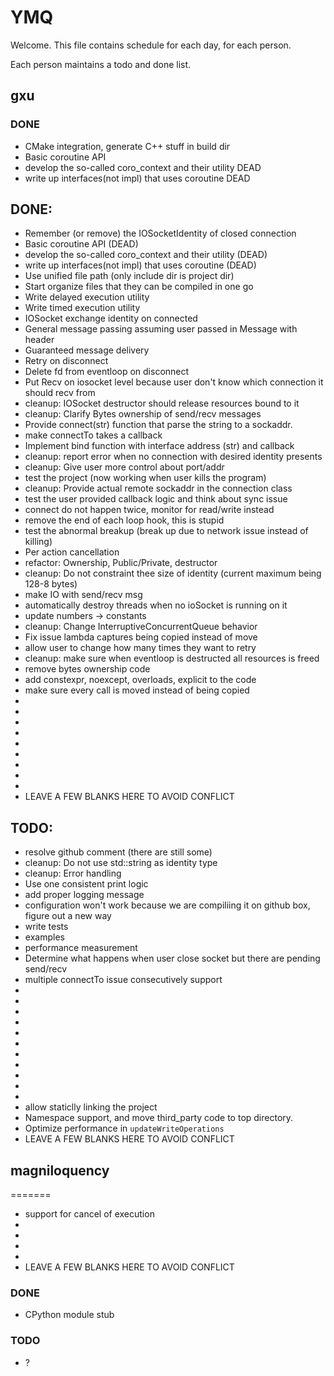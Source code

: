 
# YMQ

Welcome. This file contains schedule for each day, for each person.

Each person maintains a todo and done list.

## gxu

### DONE

- CMake integration, generate C++ stuff in build dir
- Basic coroutine API
- develop the so-called coro_context and their utility DEAD
- write up interfaces(not impl) that uses coroutine DEAD

## DONE:
 - Remember (or remove) the IOSocketIdentity of closed connection
 - Basic coroutine API (DEAD)
 - develop the so-called coro_context and their utility (DEAD)
 - write up interfaces(not impl) that uses coroutine (DEAD)
 - Use unified file path (only include dir is project dir)
 - Start organize files that they can be compiled in one go
 - Write delayed execution utility
 - Write timed execution utility
 - IOSocket exchange identity on connected
 - General message passing assuming user passed in Message with header
 - Guaranteed message delivery
 - Retry on disconnect
 - Delete fd from eventloop on disconnect
 - Put Recv on iosocket level because user don't know which connection it should recv from
 - cleanup: IOSocket destructor should release resources bound to it
 - cleanup: Clarify Bytes ownership of send/recv messages
 - Provide connect(str) function that parse the string to a sockaddr.
 - make connectTo takes a callback
 - Implement bind function with interface address (str) and callback
 - cleanup: report error when no connection with desired identity presents
 - cleanup: Give user more control about port/addr
 - test the project (now working when user kills the program)
 - cleanup: Provide actual remote sockaddr in the connection class
 - test the user provided callback logic and think about sync issue
 - connect do not happen twice, monitor for read/write instead
 - remove the end of each loop hook, this is stupid
 - test the abnormal breakup (break up due to network issue instead of killing)
 - Per action cancellation
 - refactor: Ownership, Public/Private, destructor
 - cleanup: Do not constraint thee size of identity (current maximum being 128-8 bytes)
 - make IO with send/recv msg
 - automatically destroy threads when no ioSocket is running on it
 - update numbers -> constants
 - cleanup: Change InterruptiveConcurrentQueue behavior
 - Fix issue lambda captures being copied instead of move
 - allow user to change how many times they want to retry
 - cleanup: make sure when eventloop is destructed all resources is freed
 - remove bytes ownership code 
 - add constexpr, noexcept, overloads, explicit to the code
 - make sure every call is moved instead of being copied
 -
 -
 -
 -
 -
 -
 -
 -
 -
 - LEAVE A FEW BLANKS HERE TO AVOID CONFLICT

## TODO:
 - resolve github comment (there are still some)
 - cleanup: Do not use std::string as identity type
 - cleanup: Error handling
 - Use one consistent print logic
 - add proper logging message
 - configuration won't work because we are compiliing it on github box, figure out a new way
 - write tests
 - examples
 - performance measurement
 - Determine what happens when user close socket but there are pending send/recv
 - multiple connectTo issue consecutively support
 -
 -
 -
 -
 -
 -
 -
 -
 -
 -
 -
 - allow staticlly linking the project
 - Namespace support, and move third_party code to top directory.
 - Optimize performance in `updateWriteOperations`
 - LEAVE A FEW BLANKS HERE TO AVOID CONFLICT


## magniloquency
=======
 - support for cancel of execution
 -
 -
 -
 -
 - LEAVE A FEW BLANKS HERE TO AVOID CONFLICT


### DONE

- CPython module stub

### TODO

- ?
